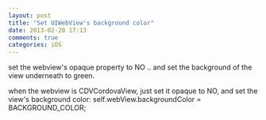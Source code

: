 ```yaml
---
layout: post
title: "Set UIWebView's background color"
date: 2013-02-20 17:13
comments: true
categories: iOS
---
```

set the webview's opaque property to NO .. and set the background of the view underneath to green.

when the webview is CDVCordovaView, just set it opaque to NO, and set the view's background color: self.webView.backgroundColor = BACKGROUND_COLOR;

